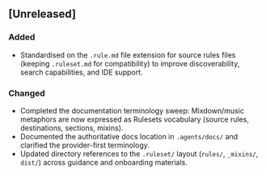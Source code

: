 ## [Unreleased]

### Added
- Standardised on the `.rule.md` file extension for source rules files (keeping `.ruleset.md` for compatibility) to improve discoverability, search capabilities, and IDE support.

### Changed
- Completed the documentation terminology sweep: Mixdown/music metaphors are now expressed as Rulesets vocabulary (source rules, destinations, sections, mixins).
- Documented the authoritative docs location in `.agents/docs/` and clarified the provider-first terminology.
- Updated directory references to the `.ruleset/` layout (`rules/`, `_mixins/`, `dist/`) across guidance and onboarding materials.

